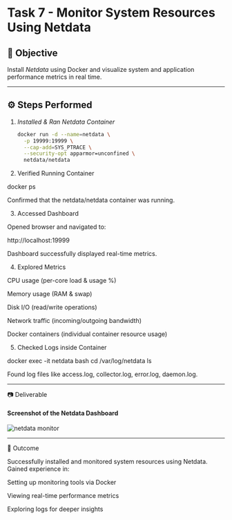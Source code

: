 # Task 7 - Monitor System Resources Using Netdata

## 📌 Objective
Install *Netdata* using Docker and visualize system and application performance metrics in real time.

---

## ⚙ Steps Performed

1. *Installed & Ran Netdata Container*
   ```bash
   docker run -d --name=netdata \
     -p 19999:19999 \
     --cap-add=SYS_PTRACE \
     --security-opt apparmor=unconfined \
     netdata/netdata

2. Verified Running Container

docker ps

Confirmed that the netdata/netdata container was running.


3. Accessed Dashboard

Opened browser and navigated to:

http://localhost:19999

Dashboard successfully displayed real-time metrics.



4. Explored Metrics

CPU usage (per-core load & usage %)

Memory usage (RAM & swap)

Disk I/O (read/write operations)

Network traffic (incoming/outgoing bandwidth)

Docker containers (individual container resource usage)



5. Checked Logs inside Container

docker exec -it netdata bash
cd /var/log/netdata
ls

Found log files like access.log, collector.log, error.log, daemon.log.




---

📷 Deliverable

#### Screenshot of the Netdata Dashboard
![netdata monitor](screenshot-1.png)


---

🎯 Outcome

Successfully installed and monitored system resources using Netdata.
Gained experience in:

Setting up monitoring tools via Docker

Viewing real-time performance metrics

Exploring logs for deeper insights
